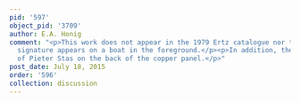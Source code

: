 ```yaml
---
pid: '597'
object_pid: '3709'
author: E.A. Honig
comment: "<p>This work does not appear in the 1979 Ertz catalogue nor the Honig Database.</p><p>The
  signature appears on a boat in the foreground.</p><p>In addition, there is the mark
  of Pieter Stas on the back of the copper panel.</p>"
post_date: July 18, 2015
order: '596'
collection: discussion
---
```

